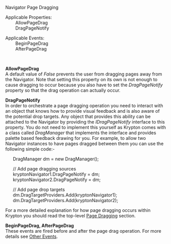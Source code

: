 Navigator Page Dragging  
  
Applicable Properties:  
        AllowPageDrag  
        DragPageNotify

Applicable Events:  
        BeginPageDrag  
        AfterPageDrag

 

**AllowPageDrag**  
A default value of *False* prevents the user from dragging pages away from the
Navigator. Note that setting this property on its own is not enough to cause
dragging to occur because you also have to set the *DragPageNotify* property so
that the drag operation can actually occur.

**DragPageNotify**  
In order to orchestrate a page dragging operation you need to interact with an
object that knows how to provide visual feedback and is also aware of the
potential drop targets. Any object that provides this ability can be attached to
the Navigator by providing the *IDragPageNotify* interface to this property. You
do not need to implement this yourself as Krypton comes with a class called
*DragManager* that implements the interface and provides palette based feedback
drawing for you. For example, to allow two Navigator instances to have pages
dragged between them you can use the following simple code:-

      DragManager dm = new DragManager();  

      // Add page dragging sources  
      kryptonNavigator1.DragPageNotify = dm;  
      kryptonNavigator2.DragPageNotify = dm;  
  
      // Add page drop targets  
      dm.DragTargetProviders.Add(kryptonNavigator1);  
      dm.DragTargetProviders.Add(kryptonNavigator2);

For a more detailed explanation for how page dragging occurs within Krypton you
should read the top-level [Page Dragging](topic131.md) section.

**BeginPageDrag, AfterPageDrag**  
These events are fired before and after the page drag operation. For more
details see [Other Events](topic111.md).
